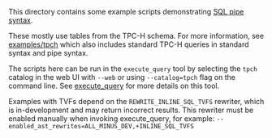 This directory contains some example scripts demonstrating
[SQL pipe syntax](https://github.com/google/zetasql/blob/master/docs/pipe-syntax.md).

These mostly use tables from the TPC-H schema. For more information, see
[examples/tpch](https://github.com/google/zetasql/tree/master/zetasql/examples/tpch)
which also includes standard TPC-H queries in standard syntax and pipe syntax.

The scripts here can be run in the `execute_query` tool by selecting the `tpch`
catalog in the web UI with `--web` or using `--catalog=tpch` flag on the command
line.
See [execute\_query](https://github.com/google/zetasql/blob/master/execute_query.md) for more details on this tool.

Examples with TVFs depend on the `REWRITE_INLINE_SQL_TVFS` rewriter, which is
in-development and may return incorrect results. This rewriter must be enabled
manually when invoking execute_query, for example:
`--enabled_ast_rewrites=ALL_MINUS_DEV,+INLINE_SQL_TVFS`
<!-- TODO: b/202167428 - Remove note once this rewriter is out of development.

For more information on pipe query syntax, see the
[reference documentation](https://github.com/google/zetasql/blob/master/docs/pipe-syntax.md)
and [research paper](https://research.google/pubs/pub1005959/).
-->
